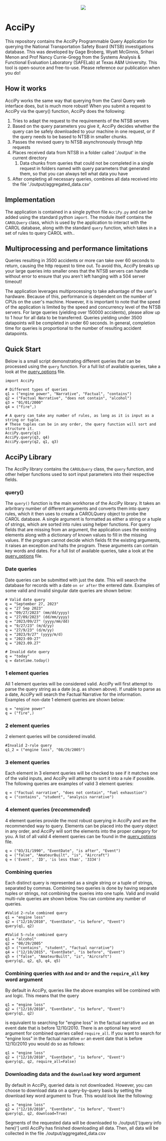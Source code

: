 <p align="center">
  <img src="SAFELogoBar.png"/>
</p>

# AcciPy
This repository contains the AcciPy Programmable Query Application for querying the National Transportation Safety Board (NTSB) investigations database.
This was developed by Gage Broberg, Wyatt McGinnis, Srihari Menon and Prof Nancy Currie-Gregg from the Systems Analysis & Functional Evaluation Laboratory (SAFELab) at Texas A&M University.
This tool is open-source and free-to-use. Please reference our publication when you do!

## How it works
AcciPy works the same way that querying from the Carol Query web interface does, but is much more robust! When you submit a request to AcciPy via the query() function, AcciPy does the following:
1. Tries to adapt the request to the requirements of the NTSB servers
2. Based on the query parameters you give it, AcciPy decides whether the query can be safely downloaded to your machine in one request, or if the query needs to be based to NTSB in smaller chunks.
3. Passes the revised query to NTSB asynchronously through http requests
4. Places received data from NTSB in a folder called './output' in the current directory
   1. Data chunks from queries that could not be completed in a single request in folders named with query parameters that generated them, so that you can always tell what data you have
5. After completing all necessary queries, combines all data received into the file './output/aggregated_data.csv'

## Implementation
The application is contained in a single python file `AcciPy.py` and can be added using the standard python `import`. The module itself contains the `CAROLQuery` class, which is used by the application to interact with the CAROL database, along with the standard `query` function, which takes in a set of rules to query CAROL with.. 

## Multiprocessing and performance limitations
Queries resulting in 3500 accidents or more can take over 60 seconds to return, causing the http request to time out. To avoid this, AcciPy breaks up your large queries into smaller ones that the NTSB servers can handle without error to ensure that you aren't left hanging with a 504 server timeout!

The application leverages multiprocessing to take advantage of the user's hardware. Because of this, performance is dependent on the number of CPUs on the user's machine. However, it is important to note that the speed of the application is limited by the speed and concurrency level of the NTSB servers. For large queries (yielding over 150000 accidents), please allow up to 1 hour for all data to be transferred. Queries yielding under 3500 datapoints will be completed in under 60 seconds. In general, completion time for queries is proportional to the number of resulting accident datapoints.

## Quick Start
Below is a small script demonstrating different queries that can be processed using the `query` function. For a full list of available queries, take a look at the [query_options](query_options.md) file.

```
import AcciPy

# Different types of queries
q1 = ("engine power", "Narrative", "Factual", "contains")
q2 = ("Factual Narrative", "does not contain", "alcohol")
q3 = "01/01/2000"
q4 = ("fire",)

# A query can take any number of rules, as long as it is input as a string or tuple. 
# These tuples can be in any order, the query function will sort and structure it. 
AcciPy.query(q1)
AcciPy.query(q3, q4)
AcciPy.query(q2, q1, q3)
```
## AcciPy Library
The AcciPy library contains the `CAROLQuery` class, the `query` function, and other helper functions used to sort input parameters into their respective fields.

### query()
The `query()` function is the main workhorse of the AcciPy library. It takes an arbritrary number of different arguments and converts them into query rules, which it then uses to create a CAROLQuery object to probe the CAROL database. A single argument is formatted as either a string or a tuple of strings, which are sorted into rules using helper functions. For query fields that are missing from an argument, the application uses the existing elements along with a dictionary of known values to fill in the missing values. If the program cannot decide which fields fit the existing arguments, it raises an exception and halts the program. These arguments can contain key words and dates. For a full list of available queries, take a look at the [query_options](query_options.md) file.

### Date queries
Date queries can be submitted with just the date. This will search the database for records with a date `on or after` the entered date. Examples of some valid and invalid singular date queries are shown below:
```
# Valid date query
q = "September 27, 2023"
q = "27 Sep 2023"
q = "09/27/2023" (mm/dd/yyyy)
q = "27/09/2023" (dd/mm/yyyy)
q = "2023/09/27" (yyyy/mm/dd)
q = "9/27/23" (m/d/yy)
q = "27/9/23" (d/m/yy)
q = "2023/9/27" (yyyy/m/d)
q = "2023-09-27"
q = "2023.09.27"

# Invalid date query
q = "today"
q = datetime.today()
```

### 1 element queries
All 1 element queries will be considered valid. AcciPy will first attempt to parse the query string as a date (e.g. as shown above). If unable to parse as a date, AcciPy will search the Factual Narrative for the information. Examples of non-date 1 element queries are shown below:
```
q = "engine power"
q = ("fire",)
```

### 2 element queries
2 element queries will be considered invalid.
```
#Invalid 2-rule query
q1_2 = ("engine loss", "08/29/2005")
```

### 3 element queries
Each element in 3 element queries will be checked to see if it matches one of the valid inputs, and AcciPy will attempt to sort it into a rule if possible. The following queries are examples of valid 3 element queries:
```
q = ("Factual narrative", "does not contain", "fuel exhaustion")
q = ("contains", "student", "analysis narrative")
```

### 4 element queries (___recommended___)
4 element queries provide the most robust querying in AcciPy and are the recommended way to query. Elements can be placed into the query object in any order, and AcciPy will sort the elements into the proper category for you. A list of all valid 4 element queries can be found in the [query_options](query_options.md) file.
```
q = ("03/31/1990", "EventDate", "is after", "Event")
q = ("false", "AmateurBuilt", "is", "Aircraft")
q = ('Event', 'ID', 'is less than', '3334')
```

### Combining queries
Each distinct query is represented as a single string or a tuple of strings, separated by commas. Combining two queries is done by having separate tuples or strings, not combining the queries into one tuple. Valid and invalid multi-rule queries are shown below. You can combine any number of queries.

```
#Valid 2-rule combined query
q1 = "engine loss"
q2 = ("12/10/2010", "EventDate", "is before", "Event")
query(q1, q2)

#Valid 5-rule combined query
q1 = "alcohol"
q2 = "08/29/2005"
q3 = ("contains", "student", "factual narrative")
q4 = ("12/10/2015", "EventDate", "is before", "Event")
q5 = ("false", "AmateurBuilt", "is", "Aircraft")
query(q1, q2, q3, q4, q5)
```

### Combining queries with `And` and `Or` and the `require_all` key word argument
By default in AcciPy, queries like the above examples will be combined with `and` logic. This means that the query
```
q1 = "engine loss"
q2 = ("12/10/2010", "EventDate", "is before", "Event")
query(q1, q2)
```
is equivalent to searching for "engine loss" in the factual narrative `and` an event date that is before 12/10/2010. There is an optional key word argument for combined queries called `require_all`. If you want to search for "engine loss" in the factual narrative `or` an event date that is before 12/10/2010 you would do so as follows:
```
q1 = "engine loss"
q2 = ("12/10/2010", "EventDate", "is before", "Event")
query(q1, q2, require_all=False)
```

### Downloading data and the `download` key word argument
By default in AcciPy, queried data is not downloaded. However, you can choose to download data on a query-by-query basis by setting the download key word argument to True. This would look like the following:
```
q1 = "engine loss"
q2 = ("12/10/2010", "EventDate", "is before", "Event")
query(q1, q2, download=True)
```
Segments of the requested data will be downloaded to ./output/['{query info here}'] until AcciPy has finished downloading all data. Then, all data will be collected in the file ./output/aggregated_data.csv

